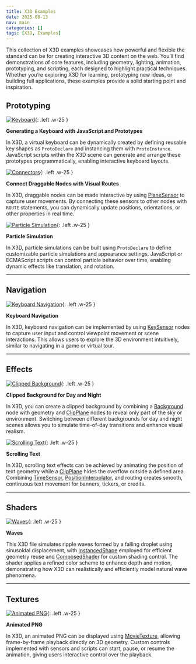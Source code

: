 ```yaml
---
title: X3D Examples
date: 2025-08-13
nav: main
categories: []
tags: [X3D, Examples]
---
```


This collection of X3D examples showcases how powerful and flexible the standard can be for creating interactive 3D content on the web. You’ll find demonstrations of core features, including geometry, lighting, animation, prototyping, and scripting, each designed to highlight practical techniques. Whether you’re exploring X3D for learning, prototyping new ideas, or building full applications, these examples provide a solid starting point and inspiration.

<x3d-canvas
    class="teaser shadow"
    src="/x_ite/assets/examples/examples.x3d"
    update="auto"
    splashScreen="false"
    contextMenu="false"
    notifications="false"
    timings="false"
    contentScale="auto"
    xrSessionMode="NONE"
    style="aspect-ratio: 10 / 1;">
</x3d-canvas>

## Prototyping

[![Keyboard](https://create3000.github.io/media/x_ite/examples/kbrd/screenshot.png)](/x_ite/playground/?url=https://create3000.github.io/media/x_ite/examples/kbrd/kbrd.x3d){: .left .w-25 }

**Generating a Keyboard with JavaScript and Prototypes**

In X3D, a virtual keyboard can be dynamically created by defining reusable key shapes as `ProtoDeclare` and instancing them with `ProtoInstance`. JavaScript scripts within the X3D scene can generate and arrange these prototypes programmatically, enabling interactive keyboard layouts.

[![Connectors](https://create3000.github.io/media/x_ite/examples/connectors/screenshot.png)](/x_ite/playground/?url=https://create3000.github.io/media/x_ite/examples/connectors/connectors.x3d){: .left .w-25 }

**Connect Draggable Nodes with Visual Routes**

In X3D, draggable nodes can be made interactive by using [PlaneSensor](/x_ite/components/pointingdevicesensor/planesensor/) to capture user movements. By connecting these sensors to other nodes with `ROUTE` statements, you can dynamically update positions, orientations, or other properties in real time.

[![Particle Simulation](https://create3000.github.io/media/x_ite/examples/particle-simulation/screenshot.png)](/x_ite/playground/?url=https://create3000.github.io/media/x_ite/examples/particle-simulation/particle-simulation.x3d){: .left .w-25 }

**Particle Simulation**

In X3D, particle simulations can be built using `ProtoDeclare` to define customizable particle simulations and appearance settings. JavaScript or ECMAScript scripts can control particle behavior over time, enabling dynamic effects like translation, and rotation.

---

## Navigation

[![Keyboard Navigation](https://create3000.github.io/media/x_ite/examples/keyboard-navigation/screenshot.png)](/x_ite/playground/?url=https://create3000.github.io/media/x_ite/examples/keyboard-navigation/keyboard-navigation.x3d){: .left .w-25 }

**Keyboard Navigation**

In X3D, keyboard navigation can be implemented by using [KeySensor](/x_ite/components/keydevicesensor/keysensor/) nodes to capture user input and control viewpoint movement or scene interactions. This allows users to explore the 3D environment intuitively, similar to navigating in a game or virtual tour.

---

## Effects

[![Clipped Background](https://create3000.github.io/media/x_ite/examples/clipped-background/screenshot.png)](/x_ite/playground/?url=https://create3000.github.io/media/x_ite/examples/clipped-background/clipped-background.x3d){: .left .w-25 }

**Clipped Background for Day and Night**

In X3D, you can create a clipped background by combining a [Background](/x_ite/components/environmentaleffects/background/) node with geometry and [ClipPlane](/x_ite/components/rendering/clipplane/) nodes to reveal only part of the sky or environment. Switching between different backgrounds for day and night scenes allows you to simulate time-of-day transitions and enhance visual realism.

[![Scrolling Text](https://create3000.github.io/media/x_ite/examples/scrolling-text/screenshot.png)](/x_ite/playground/?url=https://create3000.github.io/media/x_ite/examples/scrolling-text/scrolling-text.x3d){: .left .w-25 }

**Scrolling Text**

In X3D, scrolling text effects can be achieved by animating the position of text geometry while a [ClipPlane](/x_ite/components/rendering/clipplane/) hides the overflow outside a defined area. Combining [TimeSensor](/x_ite/components/time/timesensor/), [PositionInterpolator](/x_ite/components/interpolation/positioninterpolator/), and routing creates smooth, continuous text movement for banners, tickers, or credits.

---

## Shaders

[![Waves](https://create3000.github.io/media/x_ite/examples/waves/screenshot.png)](/x_ite/playground/?url=https://create3000.github.io/media/x_ite/examples/waves/waves.x3d){: .left .w-25 }

**Waves**

This X3D file simulates ripple waves formed by a falling droplet using sinusoidal displacement, with [InstancedShape](/x_ite/components/x-ite/instancedshape/) employed for efficient geometry reuse and [ComposedShader](/x_ite/components/shaders/composedshader/) for custom shading control. The shader applies a refined color scheme to enhance depth and motion, demonstrating how X3D can realistically and efficiently model natural wave phenomena.

---

## Textures

[![Animated PNG](https://create3000.github.io/media/x_ite/examples/animated-png/screenshot.png)](/x_ite/playground/?url=https://create3000.github.io/media/x_ite/examples/animated-png/animated-png.x3d){: .left .w-25 }

**Animated PNG**

In X3D, an animated PNG can be displayed using [MovieTexture](/x_ite/components/texturing/movietexture/), allowing frame-by-frame playback directly on 3D geometry. Custom controls implemented with sensors and scripts can start, pause, or resume the animation, giving users interactive control over the playback.
